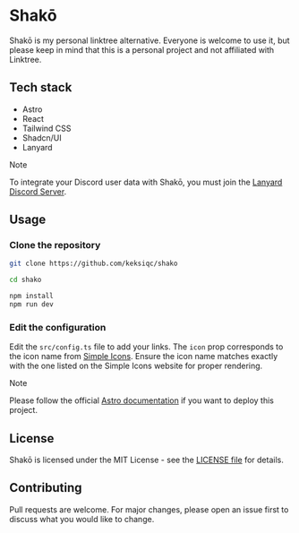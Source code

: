 # Shakō

Shakō is my personal linktree alternative. Everyone is welcome to use it, but please keep in mind that this is a personal project and not affiliated with Linktree.

## Tech stack

- Astro
- React
- Tailwind CSS
- Shadcn/UI
- Lanyard

> [!NOTE]
> To integrate your Discord user data with Shakō, you must join the [Lanyard Discord Server](https://discord.gg/lanyard).

## Usage

### Clone the repository

```bash
git clone https://github.com/keksiqc/shako

cd shako

npm install
npm run dev
```

### Edit the configuration

Edit the `src/config.ts` file to add your links.
The `icon` prop corresponds to the icon name from [Simple Icons](https://simpleicons.org/). Ensure the icon name matches exactly with the one listed on the Simple Icons website for proper rendering.

> [!NOTE]
> Please follow the official [Astro documentation](https://docs.astro.build/en/guides/deploy/) if you want to deploy this project.

## License

Shakō is licensed under the MIT License - see the [LICENSE file](./LICENSE) for details.

## Contributing

Pull requests are welcome. For major changes, please open an issue first to discuss what you would like to change.
